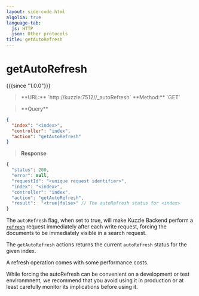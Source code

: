 ```yaml
---
layout: side-code.html
algolia: true
language-tab:
  js: HTTP
  json: Other protocols
title: getAutoRefresh
---
```


# getAutoRefresh

{{{since "1.0.0"}}}

<blockquote class="js">
<p>
**URL:** `http://kuzzle:7512/<index>/_autoRefresh`  
**Method:** `GET`
</p>
</blockquote>

<blockquote class="json">
<p>
**Query**
</p>
</blockquote>


```json
{
  "index": "<index>",
  "controller": "index",
  "action": "getAutoRefresh"
}
```

>**Response**

```javascript
{
  "status": 200,
  "error": null, 
  "requestId": "<unique request identifier>",
  "index": "<index>",
  "controller": "index",
  "action": "getAutoRefresh",
  "result":  "<true|false>" // The autoRefresh status for <index>
}
```

The `autoRefresh` flag, when set to true, will make Kuzzle Backend perform a
[`refresh`](https://www.elastic.co/guide/en/elasticsearch/guide/5.x/near-real-time.html#refresh-api) request
immediately after each write request, forcing the documents to be immediately visible in a search request.

The `getAutoRefresh` actions returns the current `autoRefresh` status for the given index.

<aside class="left warning">
  <p>
    A refresh operation comes with some performance costs.
  </p>
  <p>
    While forcing the autoRefresh can be convenient on a development or test environmnent, we recommend that you avoid
    using it in production or at least carefully monitor its implications before using it.
  </p>
</aside>
